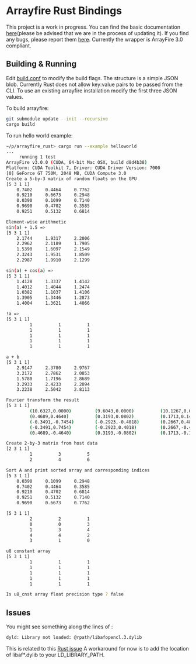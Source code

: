 # Arrayfire Rust Bindings

This project is a work in progress. You can find the basic documentation [here](http://arrayfire.github.io/arrayfire-rust/arrayfire/index.html)(please be advised that we are in the process of updating it). If you find any bugs, please report them [here](https://github.com/arrayfire/arrayfire-rust/issues). Currently the wrapper is ArrayFire 3.0 compliant.

## Building & Running

Edit [build.conf](build.conf) to modify the build flags. The structure is a simple JSON blob.
Currently Rust does not allow key:value pairs to be passed from the CLI.
To use an existing arrayfire installation modify the first three JSON values.

To build arrayfire:

```bash
git submodule update --init --recursive
cargo build
```

To run hello world example:

```bash
~/p/arrayfire_rust> cargo run --example helloworld
...
     running 1 test
ArrayFire v3.0.0 (CUDA, 64-bit Mac OSX, build d8d4b38)
Platform: CUDA Toolkit 7, Driver: CUDA Driver Version: 7000
[0] GeForce GT 750M, 2048 MB, CUDA Compute 3.0
Create a 5-by-3 matrix of random floats on the GPU
[5 3 1 1]
    0.7402     0.4464     0.7762
    0.9210     0.6673     0.2948
    0.0390     0.1099     0.7140
    0.9690     0.4702     0.3585
    0.9251     0.5132     0.6814

Element-wise arithmetic
sin(a) + 1.5 =>
[5 3 1 1]
    2.1744     1.9317     2.2006
    2.2962     2.1189     1.7905
    1.5390     1.6097     2.1549
    2.3243     1.9531     1.8509
    2.2987     1.9910     2.1299

sin(a) + cos(a) =>
[5 3 1 1]
    1.4128     1.3337     1.4142
    1.4012     1.4044     1.2474
    1.0382     1.1037     1.4106
    1.3905     1.3446     1.2873
    1.4004     1.3621     1.4066

!a =>
[5 3 1 1]
         1          1          1
         1          1          1
         1          1          1
         1          1          1
         1          1          1

a + b
[5 3 1 1]
    2.9147     2.3780     2.9767
    3.2172     2.7862     2.0853
    1.5780     1.7196     2.8689
    3.2933     2.4233     2.2094
    3.2238     2.5042     2.8113

Fourier transform the result
[5 3 1 1]
         (10.6327,0.0000)         (9.6043,0.0000)          (10.1267,0.0000)
         (0.4689,0.4640)          (0.3193,0.0802)          (0.1713,0.1441)
         (-0.3491,-0.7454)        (-0.2923,-0.4018)        (0.2667,0.4886)
         (-0.3491,0.7454)         (-0.2923,0.4018)         (0.2667,-0.4886)
         (0.4689,-0.4640)         (0.3193,-0.0802)         (0.1713,-0.1441)

Create 2-by-3 matrix from host data
[2 3 1 1]
         1          3          5
         2          4          6

Sort A and print sorted array and corresponding indices
[5 3 1 1]
    0.0390     0.1099     0.2948
    0.7402     0.4464     0.3585
    0.9210     0.4702     0.6814
    0.9251     0.5132     0.7140
    0.9690     0.6673     0.7762

[5 3 1 1]
         2          2          1
         0          0          3
         1          3          4
         4          4          2
         3          1          0

u8 constant array
[5 3 1 1]
         1          1          1
         1          1          1
         1          1          1
         1          1          1
         1          1          1

Is u8_cnst array float precision type ? false
```

## Issues

You might see something along the lines of :

```bash
dyld: Library not loaded: @rpath/libafopencl.3.dylib
```

This is related to this [Rust issue](https://github.com/rust-lang/rust/issues/25185)
A workaround for now is to add the location of libaf*.dylib to your LD_LIBRARY_PATH.
